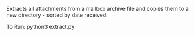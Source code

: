 Extracts all attachments from a mailbox archive file and copies them to a new directory - sorted by date received.

To Run:
python3 extract.py
